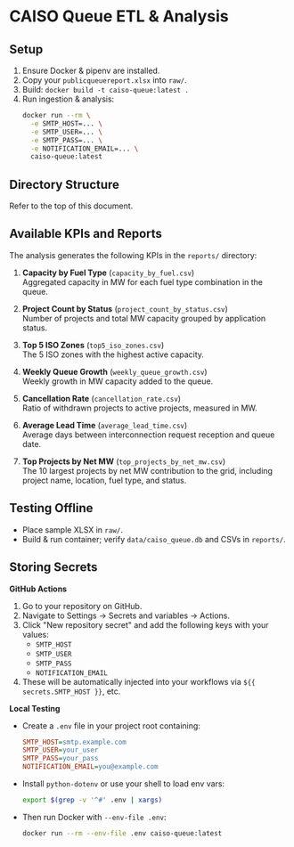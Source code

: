 # CAISO Queue ETL & Analysis

## Setup

1. Ensure Docker & pipenv are installed.
2. Copy your `publicqueuereport.xlsx` into `raw/`.
3. Build: `docker build -t caiso-queue:latest .`
4. Run ingestion & analysis:   
   ```bash
   docker run --rm \
     -e SMTP_HOST=... \
     -e SMTP_USER=... \
     -e SMTP_PASS=... \
     -e NOTIFICATION_EMAIL=... \
     caiso-queue:latest
   ```

## Directory Structure

Refer to the top of this document.

## Available KPIs and Reports

The analysis generates the following KPIs in the `reports/` directory:

1. **Capacity by Fuel Type** (`capacity_by_fuel.csv`)  
   Aggregated capacity in MW for each fuel type combination in the queue.

2. **Project Count by Status** (`project_count_by_status.csv`)  
   Number of projects and total MW capacity grouped by application status.

3. **Top 5 ISO Zones** (`top5_iso_zones.csv`)  
   The 5 ISO zones with the highest active capacity.

4. **Weekly Queue Growth** (`weekly_queue_growth.csv`)  
   Weekly growth in MW capacity added to the queue.

5. **Cancellation Rate** (`cancellation_rate.csv`)  
   Ratio of withdrawn projects to active projects, measured in MW.

6. **Average Lead Time** (`average_lead_time.csv`)  
   Average days between interconnection request reception and queue date.

7. **Top Projects by Net MW** (`top_projects_by_net_mw.csv`)  
   The 10 largest projects by net MW contribution to the grid, including project name,
   location, fuel type, and status.

## Testing Offline

- Place sample XLSX in `raw/`.
- Build & run container; verify `data/caiso_queue.db` and CSVs in `reports/`.

## Storing Secrets

**GitHub Actions**  
1. Go to your repository on GitHub.  
2. Navigate to Settings → Secrets and variables → Actions.  
3. Click "New repository secret" and add the following keys with your values:  
   - `SMTP_HOST`  
   - `SMTP_USER`  
   - `SMTP_PASS`  
   - `NOTIFICATION_EMAIL`  
4. These will be automatically injected into your workflows via `${{ secrets.SMTP_HOST }}`, etc.

**Local Testing**  
- Create a `.env` file in your project root containing:  
  ```ini
  SMTP_HOST=smtp.example.com
  SMTP_USER=your_user
  SMTP_PASS=your_pass
  NOTIFICATION_EMAIL=you@example.com
  ```
- Install `python-dotenv` or use your shell to load env vars:  
  ```bash
  export $(grep -v '^#' .env | xargs)
  ```
- Then run Docker with `--env-file .env`:  
  ```bash
  docker run --rm --env-file .env caiso-queue:latest
  ```